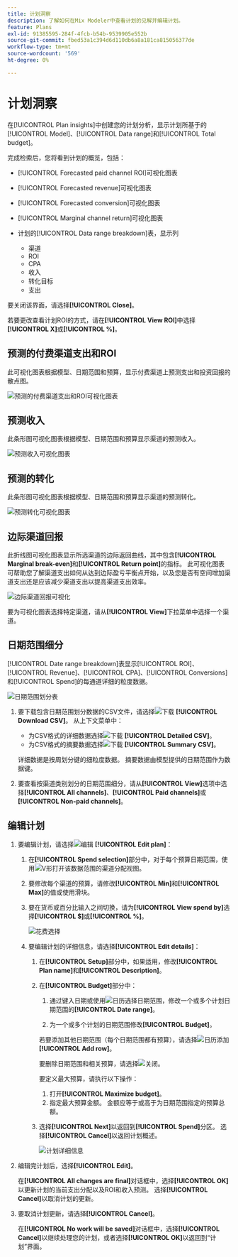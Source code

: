 ```yaml
---
title: 计划洞察
description: 了解如何在Mix Modeler中查看计划的见解并编辑计划。
feature: Plans
exl-id: 91385595-284f-4fcb-b54b-9539905e552b
source-git-commit: fbed53a1c394d6d110db6a8a181ca815056377de
workflow-type: tm+mt
source-wordcount: '569'
ht-degree: 0%

---
```


# 计划洞察


在[!UICONTROL Plan insights]中创建您的计划分析，显示计划所基于的[!UICONTROL Model]、[!UICONTROL Data range]和[!UICONTROL Total budget]。

完成检索后，您将看到计划的概览，包括：

- [!UICONTROL Forecasted paid channel ROI]可视化图表
- [!UICONTROL Forecasted revenue]可视化图表
- [!UICONTROL Forecasted conversion]可视化图表
- [!UICONTROL Marginal channel return]可视化图表
- 计划的[!UICONTROL Data range breakdown]表，显示列

   - 渠道
   - ROI
   - CPA
   - 收入
   - 转化目标
   - 支出

要关闭该界面，请选择&#x200B;**[!UICONTROL Close]**。

若要更改查看计划ROI的方式，请在&#x200B;**[!UICONTROL View ROI]**&#x200B;中选择&#x200B;**[!UICONTROL X]**&#x200B;或&#x200B;**[!UICONTROL  %]**。

## 预测的付费渠道支出和ROI

此可视化图表根据模型、日期范围和预算，显示付费渠道上预测支出和投资回报的散点图。

![预测的付费渠道支出和ROI可视化图表](../assets/overview-plan-forecasted-paid-channel-send-roi.png)


## 预测收入

此条形图可视化图表根据模型、日期范围和预算显示渠道的预测收入。

![预测收入可视化图表](../assets/overview-plan-forecasted-revenue.png)


## 预测的转化

此条形图可视化图表根据模型、日期范围和预算显示渠道的预测转化。

![预测转化可视化图表](../assets/overview-plan-forecasted-conversions.png)


## 边际渠道回报

此折线图可视化图表显示所选渠道的边际返回曲线，其中包含&#x200B;**[!UICONTROL Marginal break-even]**&#x200B;和&#x200B;**[!UICONTROL Return point]**&#x200B;的指标。 此可视化图表可帮助您了解渠道支出如何从达到边际盈亏平衡点开始，以及您是否有空间增加渠道支出还是应该减少渠道支出以提高渠道支出效率。

![边际渠道回报可视化](../assets/overview-plan-marginal-channel-return.png)

要为可视化图表选择特定渠道，请从&#x200B;**[!UICONTROL View]**&#x200B;下拉菜单中选择一个渠道。


## 日期范围细分

[!UICONTROL Date range breakdown]表显示[!UICONTROL ROI]、[!UICONTROL Revenue]、[!UICONTROL CPA]、[!UICONTROL Conversions]和[!UICONTROL Spend]的每通道详细的粒度数据。

![日期范围划分表](../assets/overview-plan-date-range-breakdown.png)

1. 要下载包含日期范围划分数据的CSV文件，请选择![下载](/help/assets/icons/Download.svg) **[!UICONTROL Download CSV]**。 从上下文菜单中：

   - 为CSV格式的详细数据选择![下载](/help/assets/icons/Download.svg) **[!UICONTROL Detailed CSV]**。
   - 为CSV格式的摘要数据选择![下载](/help/assets/icons/Download.svg) **[!UICONTROL Summary CSV]**。

   详细数据是按周划分键的细粒度数据。 摘要数据由模型提供的日期范围作为数据键。

1. 要查看按渠道类别划分的日期范围细分，请从&#x200B;**[!UICONTROL View]**&#x200B;选项中选择&#x200B;**[!UICONTROL All channels]**、**[!UICONTROL Paid channels]**&#x200B;或&#x200B;**[!UICONTROL Non-paid channels]**。


## 编辑计划

1. 要编辑计划，请选择![编辑](/help/assets/icons/Edit.svg) **[!UICONTROL Edit plan]**：

   1. 在&#x200B;**[!UICONTROL Spend selection]**&#x200B;部分中，对于每个预算日期范围，使用![V形](/help/assets/icons/ChevronRight.svg)打开该数据范围的渠道分配视图。

   1. 要修改每个渠道的预算，请修改&#x200B;**[!UICONTROL Min]**&#x200B;和&#x200B;**[!UICONTROL Max]**&#x200B;的值或使用滑块。

   1. 要在货币或百分比输入之间切换，请为&#x200B;**[!UICONTROL View spend by]**&#x200B;选择&#x200B;**[!UICONTROL $]**&#x200B;或&#x200B;**[!UICONTROL %]**。

      ![花费选择](/help/assets/spend-selection.png)

   1. 要编辑计划的详细信息，请选择&#x200B;**[!UICONTROL Edit details]**：

      1. 在&#x200B;**[!UICONTROL Setup]**&#x200B;部分中，如果适用，修改&#x200B;**[!UICONTROL Plan name]**&#x200B;和&#x200B;**[!UICONTROL Description]**。

      1. 在&#x200B;**[!UICONTROL Budget]**&#x200B;部分中：

         1. 通过键入日期或使用![日历](/help/assets/icons/Calendar.svg)选择日期范围，修改一个或多个计划日期范围的&#x200B;**[!UICONTROL Date range]**。

         1. 为一个或多个计划的日期范围修改&#x200B;**[!UICONTROL Budget]**。

         若要添加其他日期范围（每个日期范围都有预算），请选择![日历添加](/help/assets/icons/CalendarAdd.svg) **[!UICONTROL Add row]**。

         要删除日期范围和相关预算，请选择![关闭](/help/assets/icons/Close.svg)。

         要定义最大预算，请执行以下操作：

         1. 打开&#x200B;**[!UICONTROL Maximize budget]**。
         1. 指定最大预算金额。 金额应等于或高于为日期范围指定的预算总额。

      1. 选择&#x200B;**[!UICONTROL Next]**&#x200B;以返回到&#x200B;**[!UICONTROL Spend]**&#x200B;分区。 选择&#x200B;**[!UICONTROL Cancel]**&#x200B;以返回计划概述。

         ![计划详细信息](/help/assets/plan-details.png)


1. 编辑完计划后，选择&#x200B;**[!UICONTROL Edit]**。

   在&#x200B;**[!UICONTROL All changes are final]**&#x200B;对话框中，选择&#x200B;**[!UICONTROL OK]**&#x200B;以更新计划的当前支出分配以及ROI和收入预测。 选择&#x200B;**[!UICONTROL Cancel]**&#x200B;以取消计划的更新。

1. 要取消计划更新，请选择&#x200B;**[!UICONTROL Cancel]**。

   在&#x200B;**[!UICONTROL No work will be saved]**&#x200B;对话框中，选择&#x200B;**[!UICONTROL Cancel]**&#x200B;以继续处理您的计划，或者选择&#x200B;**[!UICONTROL OK]**&#x200B;以返回到“计划”界面。
